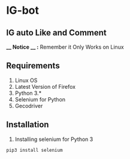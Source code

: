 # IG-bot

## IG auto Like and Comment 

**__ Notice __ :** Remember it Only Works on Linux

## Requirements
1. Linux OS
2. Latest Version of Firefox
3. Python 3.*
4. Selenium for Python
5. Gecodriver

## Installation
1. Installing selenium for Python 3
```
pip3 install selenium
```
